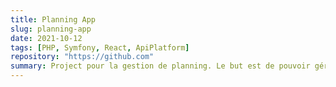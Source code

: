 ```yaml
---
title: Planning App
slug: planning-app
date: 2021-10-12
tags: [PHP, Symfony, React, ApiPlatform]
repository: "https://github.com"
summary: Project pour la gestion de planning. Le but est de pouvoir gérer les plannings de manière automatique pour un projet. Le projet est écrit en PHP et React basé sur Symfony et ApiPlatform pour l'échange des données entre front et back.
---
```

